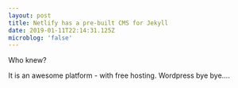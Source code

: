 ```yaml
---
layout: post
title: Netlify has a pre-built CMS for Jekyll
date: 2019-01-11T22:14:31.125Z
microblog: 'false'
---
```

Who knew?

It is an awesome platform - with free hosting. Wordpress bye bye....

